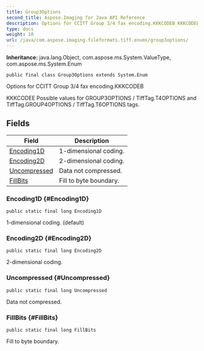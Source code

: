 ```yaml
---
title: Group3Options
second_title: Aspose.Imaging for Java API Reference
description: Options for CCITT Group 3/4 fax encoding.KKKCODEB KKKCODEE Possible values for GROUP3OPTIONS / TiffTag.T4OPTIONS and TiffTag.GROUP4OPTIONS / TiffTag.T6OPTIONS tags.
type: docs
weight: 10
url: /java/com.aspose.imaging.fileformats.tiff.enums/group3options/
---
```

**Inheritance:**
java.lang.Object, com.aspose.ms.System.ValueType, com.aspose.ms.System.Enum
```
public final class Group3Options extends System.Enum
```

Options for CCITT Group 3/4 fax encoding.KKKCODEB

KKKCODEE Possible values for GROUP3OPTIONS / TiffTag.T4OPTIONS and TiffTag.GROUP4OPTIONS / TiffTag.T6OPTIONS tags.
## Fields

| Field | Description |
| --- | --- |
| [Encoding1D](#Encoding1D) | 1-dimensional coding. |
| [Encoding2D](#Encoding2D) | 2-dimensional coding. |
| [Uncompressed](#Uncompressed) | Data not compressed. |
| [FillBits](#FillBits) | Fill to byte boundary. |
### Encoding1D {#Encoding1D}
```
public static final long Encoding1D
```


1-dimensional coding. (default)

### Encoding2D {#Encoding2D}
```
public static final long Encoding2D
```


2-dimensional coding.

### Uncompressed {#Uncompressed}
```
public static final long Uncompressed
```


Data not compressed.

### FillBits {#FillBits}
```
public static final long FillBits
```


Fill to byte boundary.

